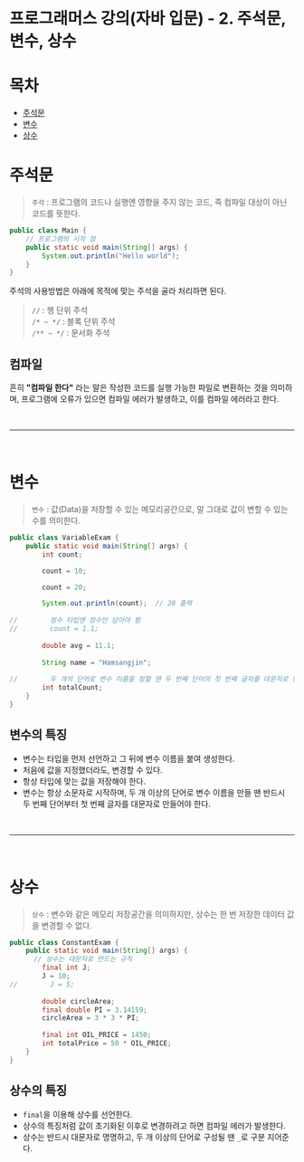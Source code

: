 # 프로그래머스 강의(자바 입문) - 2. 주석문, 변수, 상수

# 목차
- [주석문](#주석문)
- [변수](#변수)
- [상수](#상수)

# 주석문

> `주석` : 프로그램의 코드나 실행엔 영향을 주지 않는 코드, 즉 컴파일 대상이 아닌 코드를 뜻한다.

```java
public class Main {
    // 프로그램의 시작 점
    public static void main(String[] args) {
        System.out.println("Hello world");
    }
}
```

주석의 사용방법은 아래에 목적에 맞는 주석을 골라 처리하면 된다.
> `//` : 행 단위 주석<br>
> `/* ~ */` : 블록 단위 주석<br>
> `/** ~ */` : 문서화 주석

## 컴파일

흔히 **"컴파일 한다"** 라는 말은 작성한 코드를 실행 가능한 파일로 변환하는 것을 의미하며, 
프로그램에 오류가 있으면 컴파일 에러가 발생하고, 이를 컴파일 에러라고 한다.

<br>

---

<br>

# 변수

> `변수` : 값(Data)을 저장할 수 있는 메모리공간으로, 말 그대로 값이 변할 수 있는 수를 의미한다.


```java
public class VariableExam {
    public static void main(String[] args) {
        int count;

        count = 10;

        count = 20;

        System.out.println(count);  // 20 출력
        
//        정수 타입엔 정수만 담아야 함
//        count = 1.1;
        
        double avg = 11.1;
        
        String name = "Hamsangjin";
        
//        두 개의 단어로 변수 이름을 정할 땐 두 번째 단어의 첫 번째 글자를 대문자로 만들어야한다.
        int totalCount;
    }
}
```

## 변수의 특징
- 변수는 타입을 먼저 선언하고 그 뒤에 변수 이름을 붙여 생성한다.
- 처음에 값을 지정했더라도, 변경할 수 있다.
- 항상 타입에 맞는 값을 저장해야 한다.
- 변수는 항상 소문자로 시작하며, 두 개 이상의 단어로 변수 이름을 만들 땐 반드시 두 번째 단어부터 첫 번째 글자를 대문자로 만들어야 한다.

<br>

---

<br>

# 상수

> `상수` : 변수와 같은 메모리 저장공간을 의미하지만, 상수는 한 번 저장한 데이터 값을 변경할 수 없다.

```java
public class ConstantExam {
    public static void main(String[] args) {
      // 상수는 대문자로 만드는 규칙
        final int J;
        J = 10;
//        J = 5;
        
        double circleArea;
        final double PI = 3.14159;
        circleArea = 3 * 3 * PI;
        
        final int OIL_PRICE = 1450;
        int totalPrice = 50 * OIL_PRICE;
    }
}
```

## 상수의 특징
- `final`을 이용해 상수를 선언한다.
- 상수의 특징처럼 값이 초기화된 이후로 변경하려고 하면 컴파일 에러가 발생한다.
- 상수는 반드시 대문자로 명명하고, 두 개 이상의 단어로 구성될 땐 `_`로 구분 지어준다.
